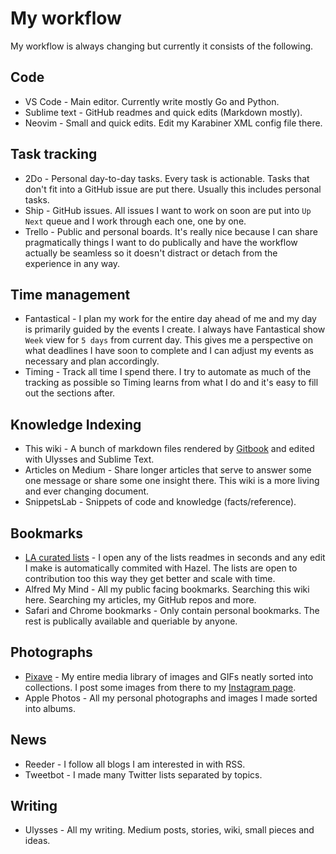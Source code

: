 # My workflow
My workflow is always changing but currently it consists of the following.

## Code
- VS Code - Main editor. Currently write mostly Go and Python.
- Sublime text - GitHub readmes and quick edits (Markdown mostly).
- Neovim - Small and quick edits. Edit my Karabiner XML config file there.

## Task tracking
- 2Do - Personal day-to-day tasks. Every task is actionable. Tasks that don't fit into a GitHub issue are put there. Usually this includes personal tasks.
- Ship - GitHub issues. All issues I want to work on soon are put into `Up Next` queue and I work through each one, one by one.
- Trello - Public and personal boards. It's really nice because I can share pragmatically things I want to do publically and have the workflow actually be seamless so it doesn't distract or detach from the experience in any way.

## Time management
- Fantastical - I plan my work for the entire day ahead of me and my day is primarily guided by the events I create. I always have Fantastical show `Week` view for `5 days` from current day. This gives me a perspective on what deadlines I have soon to complete and I can adjust my events as necessary and plan accordingly.
- Timing - Track all time I spend there. I try to automate as much of the tracking as possible so Timing learns from what I do and it's easy to fill out the sections after.

## Knowledge Indexing
- This wiki - A bunch of markdown files rendered by [Gitbook](https://www.gitbook.com) and edited with Ulysses and Sublime Text.
- Articles on Medium - Share longer articles that serve to answer some one message or share some one insight there. This wiki is a more living and ever changing document.
- SnippetsLab - Snippets of code and knowledge (facts/reference).

## Bookmarks
- [LA curated lists](https://github.com/learn-anything/learn-anything/wiki/Curated-Lists) - I open any of the lists readmes in seconds and any edit I make is automatically commited with Hazel. The lists are open to contribution too this way they get better and scale with time.
- Alfred My Mind -  All my public facing bookmarks. Searching this wiki here. Searching my articles, my GitHub repos and more.
- Safari and Chrome bookmarks - Only contain personal bookmarks. The rest is publically available and queriable by anyone.

## Photographs
- [Pixave](../macOS/apps/Pixave.md) - My entire media library of images and GIFs neatly sorted into collections. I post some images from there to my [Instagram page](https://www.instagram.com/niikivi/).
- Apple Photos - All my personal photographs and images I made sorted into albums.

## News
- Reeder - I follow all blogs I am interested in with RSS.
- Tweetbot - I made many Twitter lists separated by topics.

## Writing
- Ulysses - All my writing. Medium posts, stories, wiki, small pieces and ideas.